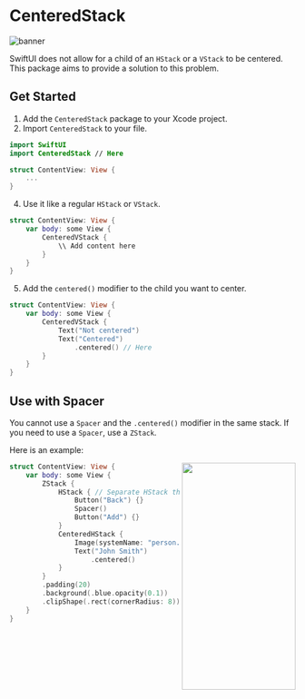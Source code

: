 # CenteredStack

![banner](https://github.com/atlou/CenteredStack/assets/30378214/87bded54-3772-4102-a353-6e9bd3655e9c)

SwiftUI does not allow for a child of an `HStack` or a `VStack` to be centered. This package aims to provide a solution to this problem.

## Get Started
1. Add the `CenteredStack` package to your Xcode project.
2. Import `CenteredStack` to your file.
```swift
import SwiftUI
import CenteredStack // Here

struct ContentView: View {
    ...
}
```
4. Use it like a regular `HStack` or `VStack`.
```swift
struct ContentView: View {
    var body: some View {
        CenteredVStack {
            \\ Add content here
        }
    }
}
```
5. Add the `centered()` modifier to the child you want to center.
```swift
struct ContentView: View {
    var body: some View {
        CenteredVStack {
            Text("Not centered")
            Text("Centered")
                .centered() // Here
        }
    }
}
```

## Use with Spacer
You cannot use a `Spacer` and the `.centered()` modifier in the same stack. 
If you need to use a `Spacer`, use a `ZStack`. 

Here is an example:

<img align="right" width="200" height="400" src="https://github.com/atlou/CenteredStack/assets/30378214/685b576f-2e81-4e4e-a99a-5ff14ee65825">


```swift
struct ContentView: View {
    var body: some View {
        ZStack {
            HStack { // Separate HStack that contains the Spacer
                Button("Back") {}
                Spacer()
                Button("Add") {}
            }
            CenteredHStack {
                Image(systemName: "person.fill")
                Text("John Smith")
                    .centered()
            }
        }
        .padding(20)
        .background(.blue.opacity(0.1))
        .clipShape(.rect(cornerRadius: 8))
    }
}
```
